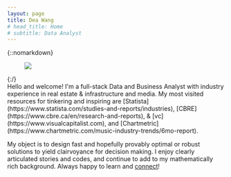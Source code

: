 ```yaml
---
layout: page
title: Dea Wang
# head_title: Home
# subtitle: Data Analyst
---
```


<div class="pretty-links">

{::nomarkdown} 
<figure class="site-profile">
    <img src="{{ site.baseurl }}/assets/img/profile.jpg">
</figure>
{:/}

<div class="lead lead-about">
Hello and welcome! I'm a full-stack Data and Business Analyst with industry experience in real estate & infrastructure and media. My most visited resources for tinkering and inspiring are [Statista](https://www.statista.com/studies-and-reports/industries), [CBRE](https://www.cbre.ca/en/research-and-reports), & [vc](https://www.visualcapitalist.com), and [Chartmetric](https://www.chartmetric.com/music-industry-trends/6mo-report).

My object is to design fast and hopefully provably optimal or robust solutions to yield clairvoyance for decision making. I enjoy clearly articulated stories and codes, and continue to add to my mathematically rich background. Always happy to learn and [connect](https://calendly.com/deaw/coffee)!
</div>


</div>
